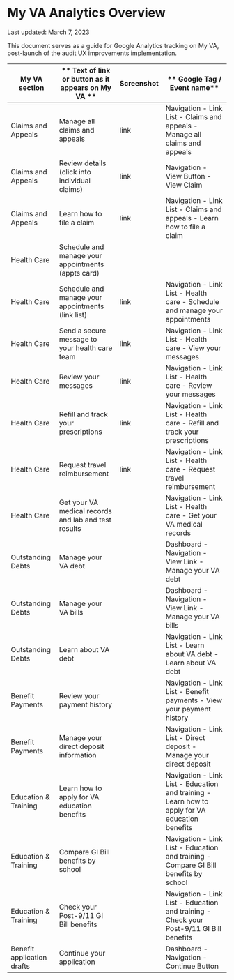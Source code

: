 # My VA Analytics Overview
Last updated: March 7, 2023

This document serves as a guide for Google Analytics tracking on My VA, post-launch of the audit UX improvements implementation.

|  **My VA section**     |  **  Text of link or button as it appears on My VA **  | **Screenshot** |** Google Tag / Event name**| 
|--------------------|----------------------------------------------------|------------|-------------------------|
| Claims and Appeals | Manage all claims and appeals                      |  link      |	Navigation - Link List - Claims and appeals - Manage all claims and appeals |
| Claims and Appeals | Review details (click into individual claims)      |  link      | Navigation - View Button - View Claim |
| Claims and Appeals | Learn how to file a claim	                        |  link      | Navigation - Link List - Claims and appeals - Learn how to file a claim|
| Health Care        | Schedule and manage your appointments (appts card) |	           |       |
| Health Care        |	Schedule and manage your appointments (link list) |  link      | Navigation - Link List - Health care - Schedule and manage your appointments|
| Health Care        | Send a secure message to your health care team     |  link      | Navigation - Link List - Health care - View your messages|
| Health Care        |	Review your messages                              |  link      | Navigation - Link List - Health care - Review your messages|
| Health Care        |	Refill and track your prescriptions	              |  link      | Navigation - Link List - Health care - Refill and track your prescriptions|
| Health Care        |	Request travel reimbursement                      |  link      | Navigation - Link List - Health care - Request travel reimbursement|
| Health Care        |	Get your VA medical records and lab and test results |         |	Navigation - Link List - Health care - Get your VA medical records|
| Outstanding Debts  | Manage your VA debt	                              |            | Dashboard - Navigation - View Link - Manage your VA debt|
| Outstanding Debts  | Manage your VA bills	                              |            | Dashboard - Navigation - View Link - Manage your VA bills|
| Outstanding Debts	 | Learn about VA debt 	                              |            |	Navigation - Link List - Learn about VA debt - Learn about VA debt|
| Benefit Payments   | Review your payment history	                      |            |	Navigation - Link List - Benefit payments - View your payment history|
| Benefit Payments   |Manage your direct deposit information	            |            |	Navigation - Link List - Direct deposit - Manage your direct deposit| 
| Education & Training | Learn how to apply for VA education benefits	    |            |Navigation - Link List - Education and training - Learn how to apply for VA education benefits|
| Education & Training|	Compare GI Bill benefits by school		            |            |Navigation - Link List - Education and training - Compare GI Bill benefits by school|
|Education & Training	| Check your Post-9/11 GI Bill benefits 	          |            |	Navigation - Link List - Education and training - Check your Post-9/11 GI Bill benefits|
| Benefit application drafts |Continue your application		                |            |Dashboard - Navigation - Continue Button|

